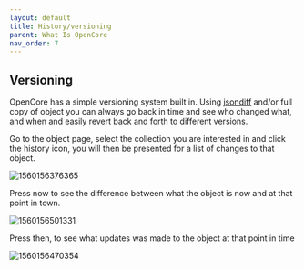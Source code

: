 ```yaml
---
layout: default
title: History/versioning
parent: What Is OpenCore
nav_order: 7
---
```

## Versioning

OpenCore has a simple versioning system built in. Using [jsondiff](https://github.com/benjamine/jsondiffpatch) and/or full copy of object you can always go back in time and see who changed what, and when and easily revert back and forth to different versions.

Go to the object page, select the collection you are interested in and click the history icon, you will then be presented for a list of changes to that object.

![1560156376365](versioning/1560156376365.png)

Press now to see the difference between what the object is now and at that point in town.

![1560156501331](versioning/1560156501331.png)

Press then, to see what updates was made to the object at that point in time

![1560156470354](versioning/1560156470354.png)